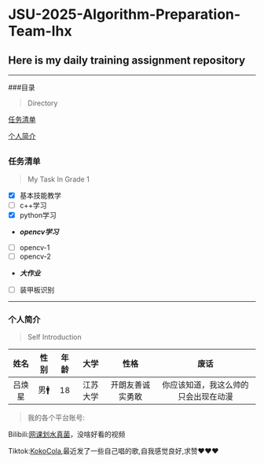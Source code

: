 # JSU-2025-Algorithm-Preparation-Team-lhx
## Here is my daily training assignment repository
---
###目录
>Directory

[任务清单](#任务清单)

[个人简介](个人简介)

[]()
---
### 任务清单
>My Task In Grade 1

- [X] 基本技能教学
- [ ] c++学习
- [X] python学习
-    ***opencv学习***
- [ ] opencv-1
- [ ] opencv-2
-    ***大作业***
- [ ] 装甲板识别

---

### 个人简介
>Self Introduction

|姓名|性别|年龄|大学|性格|废话|
|:---:|:---:|:---:|:---:|:---:|:---:|
|吕焕星|男🚹|18|江苏大学|开朗友善诚实勇敢|你应该知道，我这么帅的只会出现在动漫|

>我的各个平台账号:

Bilibili:[网课划水真菌](https://space.bilibili.com/645941441?spm_id_from=333.1007.0.0)，没啥好看的视频

Tiktok:[KokoCola](https://www.douyin.com/user/self?from_tab_name=main),最近发了一些自己唱的歌,自我感觉良好,求赞❤❤❤
 
